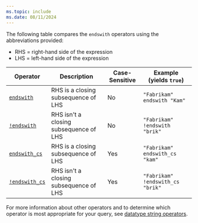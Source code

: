 ```yaml
---
ms.topic: include
ms.date: 08/11/2024
---
```


The following table compares the `endswith` operators using the abbreviations provided:

* RHS = right-hand side of the expression
* LHS = left-hand side of the expression

|Operator   |Description   |Case-Sensitive  |Example (yields `true`)  |
|-----------|--------------|----------------|-------------------------|
|[`endswith`](../query/endswith-operator.md) |RHS is a closing subsequence of LHS |No |`"Fabrikam" endswith "Kam"`|
|[`!endswith`](../query/not-endswith-operator.md) |RHS isn't a closing subsequence of LHS |No |`"Fabrikam" !endswith "brik"`|
|[`endswith_cs`](../query/endswith-cs-operator.md) |RHS is a closing subsequence of LHS |Yes |`"Fabrikam" endswith_cs "kam"`|
|[`!endswith_cs`](../query/not-endswith-cs-operator.md) |RHS isn't a closing subsequence of LHS |Yes |`"Fabrikam" !endswith_cs "brik"`|

For more information about other operators and to determine which operator is most appropriate for your query, see [datatype string operators](../query/datatypes-string-operators.md).
